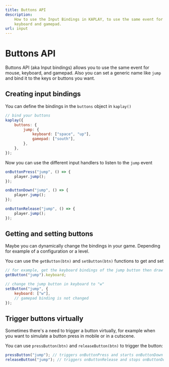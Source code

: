 ```yaml
---
title: Buttons API
description:
    How to use the Input Bindings in KAPLAY, to use the same event for mouse,
    keyboard and gamepad.
url: input
---
```


# Buttons API

Buttons API (aka Input bindings) allows you to use the same event for mouse, keyboard, and gamepad.
Also you can set a generic name like `jump` and bind it to the keys or buttons
you want.

## Creating input bindings

You can define the bindings in the `buttons` object in `kaplay()`

```js
// bind your buttons
kaplay({
    buttons: {
        jump: {
            keyboard: ["space", "up"],
            gamepad: ["south"],
        },
    },
});
```

Now you can use the different input handlers to listen to the `jump` event

```js
onButtonPress("jump", () => {
    player.jump();
});

onButtonDown("jump", () => {
    player.jump();
});

onButtonRelease("jump", () => {
    player.jump();
});
```

## Getting and setting buttons

Maybe you can dynamically change the bindings in your game. Depending for
example of a configuration or a level.

You can use the `getButton(btn)` and `setButton(btn)` functions to get and set

```js
// for example, get the keyboard bindings of the jump button then draw ui
getButton("jump").keyboard;
```

```js
// change the jump button in keyboard to "w"
setButton("jump", {
    keyboard: ["w"],
    // gamepad binding is not changed
});
```

## Trigger buttons virtually

Sometimes there's a need to trigger a button virtually, for example when you
want to simulate a button press in mobile or in a cutscene.

You can use `pressButton(btn)` and `releaseButton(btn)` to trigger the button:

```js
pressButton("jump"); // triggers onButtonPress and starts onButtonDown
releaseButton("jump"); // triggers onButtonRelease and stops onButtonDown
```
